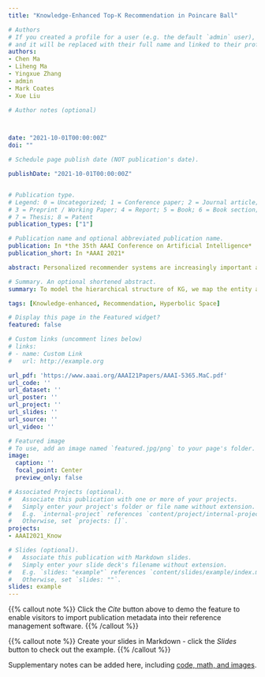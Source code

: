 ```yaml
---
title: "Knowledge-Enhanced Top-K Recommendation in Poincare Ball"

# Authors
# If you created a profile for a user (e.g. the default `admin` user), write the username (folder name) here 
# and it will be replaced with their full name and linked to their profile.
authors:
- Chen Ma
- Liheng Ma
- Yingxue Zhang
- admin
- Mark Coates
- Xue Liu

# Author notes (optional)



date: "2021-10-01T00:00:00Z"
doi: ""

# Schedule page publish date (NOT publication's date).

publishDate: "2021-10-01T00:00:00Z"


# Publication type.
# Legend: 0 = Uncategorized; 1 = Conference paper; 2 = Journal article;
# 3 = Preprint / Working Paper; 4 = Report; 5 = Book; 6 = Book section;
# 7 = Thesis; 8 = Patent
publication_types: ["1"]

# Publication name and optional abbreviated publication name.
publication: In *the 35th AAAI Conference on Artificial Intelligence*
publication_short: In *AAAI 2021*

abstract: Personalized recommender systems are increasingly important as more content and services become available and users struggle to identify what might interest them. Thanks to the ability for providing rich information, knowledge graphs (KGs) are being incorporated to enhance the recommendation performance and interpretability. To effectively make use of the knowledge graph, we propose a recommendation model in the hyperbolic space, which facilitates the learning of the hierarchical structure of knowledge graphs. Furthermore, a hyperbolic attention network is employed to determine the relative importances of neighboring entities of a certain item. In addition, we propose an adaptive and finegrained regularization mechanism to adaptively regularize items and their neighboring representations. Via a comparison using three real-world datasets with stateof-the-art methods, we show that the proposed model outperforms the best existing models by 2-16% in terms of NDCG@K on Top-K recommendation.

# Summary. An optional shortened abstract.
summary: To model the hierarchical structure of KG, we map the entity and relation embeddings of the KG into the Poincare ball along with user and item embeddings. To the best of our knowledge, ours is the first work to consider knowledge-enhanced recommendation in the hyperbolic space.

tags: [Knowledge-enhanced, Recommendation, Hyperbolic Space]

# Display this page in the Featured widget?
featured: false

# Custom links (uncomment lines below)
# links:
# - name: Custom Link
#   url: http://example.org

url_pdf: 'https://www.aaai.org/AAAI21Papers/AAAI-5365.MaC.pdf'
url_code: ''
url_dataset: ''
url_poster: ''
url_project: ''
url_slides: ''
url_source: ''
url_video: ''

# Featured image
# To use, add an image named `featured.jpg/png` to your page's folder. 
image:
  caption: ''
  focal_point: Center
  preview_only: false

# Associated Projects (optional).
#   Associate this publication with one or more of your projects.
#   Simply enter your project's folder or file name without extension.
#   E.g. `internal-project` references `content/project/internal-project/index.md`.
#   Otherwise, set `projects: []`.
projects:
- AAAI2021_Know

# Slides (optional).
#   Associate this publication with Markdown slides.
#   Simply enter your slide deck's filename without extension.
#   E.g. `slides: "example"` references `content/slides/example/index.md`.
#   Otherwise, set `slides: ""`.
slides: example
---
```


{{% callout note %}}
Click the *Cite* button above to demo the feature to enable visitors to import publication metadata into their reference management software.
{{% /callout %}}

{{% callout note %}}
Create your slides in Markdown - click the *Slides* button to check out the example.
{{% /callout %}}

Supplementary notes can be added here, including [code, math, and images](https://wowchemy.com/docs/writing-markdown-latex/).
